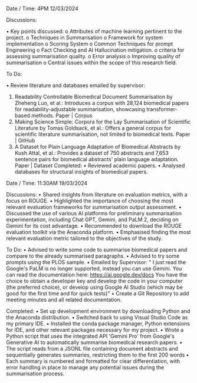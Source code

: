 Date / Time: 4PM 12/03/2024

Discussions:

•	Key points discussed:
o	Attributes of machine learning pertinent to the project.
o	Techniques in Summarisation
o	Framework for system implementation 
o	Scoring System
o	Common Techniques for prompt Engineering
o	Fact Checking and AI Hallucination mitigation.
o	criteria for assessing summarisation quality.
o	Error analysis
o	Improving quality of summarisation
o	Central issues within the scope of this research field.

To Do:

•	Review literature and databases emailed by supervisor:
1.	Readability Controllable Biomedical Document Summarisation by Zheheng Luo, et al.: Introduces a corpus with 28,124 biomedical papers for readability-adjustable summarisation, showcasing transformer-based methods. Paper | Corpus
2.	Making Science Simple: Corpora for the Lay Summarisation of Scientific Literature by Tomas Goldsack, et al.: Offers a general corpus for scientific literature summarisation, not limited to biomedical texts. Paper | GitHub
3.	A Dataset for Plain Language Adaptation of Biomedical Abstracts by Kush Attal, et al.: Provides a dataset of 750 abstracts and 7,653 sentence pairs for biomedical abstracts' plain language adaptation. Paper | Dataset
Completed:
•	Reviewed academic papers.
•	Analysed databases for structural insights of biomedical papers.
 


Date / Time: 11:30AM 19/03/2024

Discussions:
•	Shared insights from literature on evaluation metrics, with a focus on ROUGE.
•	Highlighted the importance of choosing the most relevant evaluation frameworks for summarisation output assessment.
•	Discussed the use of various AI platforms for preliminary summarisation experimentation, including Chat GPT, Gemini, and PaLM 2, deciding on Gemini for its cost advantage.
•	Recommended to download the ROUGE evaluation toolkit via the Anaconda platform.
•	Emphasised finding the most relevant evaluation metric tailored to the objectives of the study.

To Do:
•	Advised to write some code to summarise biomedical papers and compare to the already summarised paragraphs.
•	Advised to try some prompts using the PLOS sample.
•	Emailed by Supervisor: 
" I just read the Google's PaLM is no longer supported, instead you can use Gemini. You can read the documentation here: https://ai.google.dev/docs
You have the choice to obtain a developer key and develop the code in your computer (the preferred choice), or develop using Google AI Studio (which may be good for the first time and for quick tests)"
•	Create a Git Repository to add meeting minutes and all related documentation.

Completed:
•	Set up development environment by downloading Python and the Anaconda distribution.
•	Switched back to using Visual Studio Code as my primary IDE.
•	Installed the conda package manager, Python extensions for IDE, and other relevant packages necessary for my project.
•	Wrote a Python script that uses the integrated API 'Gemini Pro' from Google's Generative AI to automatically summarise biomedical research papers. 
•	The script reads from a JSONL file containing document abstracts and sequentially generates summaries, restricting them to the first 200 words 
•	Each summary is numbered and formatted for clear differentiation, with error handling in place to manage any potential issues during the summarisation process.

